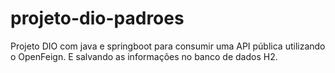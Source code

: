 # projeto-dio-padroes
Projeto DIO com java e springboot para consumir uma API pública utilizando o OpenFeign.
E salvando as informações no banco de dados H2.
